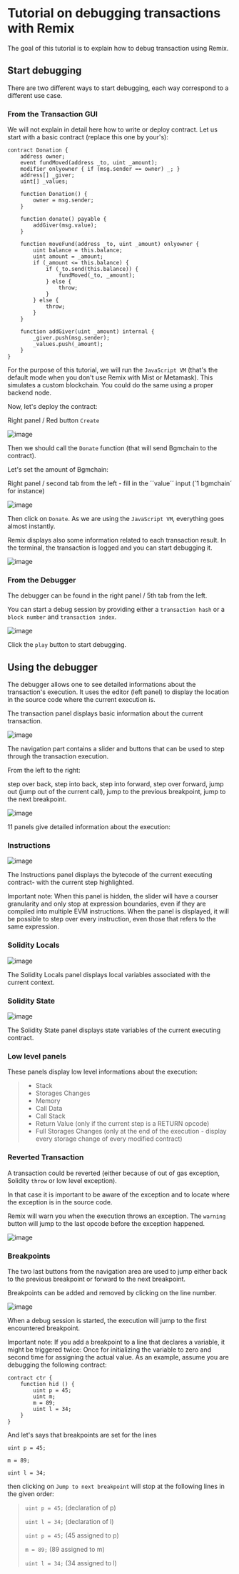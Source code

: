 Tutorial on debugging transactions with Remix
===============================================

The goal of this tutorial is to explain how to debug transaction using
Remix.

Start debugging
---------------

There are two different ways to start debugging, each way correspond to
a different use case.

### From the Transaction GUI

We will not explain in detail here how to write or deploy contract. Let
us start with a basic contract (replace this one by your's):

``` {.sourceCode .none}
contract Donation {
    address owner;
    event fundMoved(address _to, uint _amount);
    modifier onlyowner { if (msg.sender == owner) _; }
    address[] _giver;
    uint[] _values;

    function Donation() {
        owner = msg.sender;
    }

    function donate() payable {
        addGiver(msg.value);
    }

    function moveFund(address _to, uint _amount) onlyowner {
        uint balance = this.balance;
        uint amount = _amount;
        if (_amount <= this.balance) {
            if (_to.send(this.balance)) {
                fundMoved(_to, _amount);    
            } else {
                throw;
            }
        } else {
            throw;
        }
    }

    function addGiver(uint _amount) internal {
        _giver.push(msg.sender);
        _values.push(_amount);
    }
}
```

For the purpose of this tutorial, we will run the `JavaScript VM`
(that's the default mode when you don't use Remix with Mist or
Metamask). This simulates a custom blockchain. You could do the same
using a proper backend node.

Now, let's deploy the contract:

Right panel / Red button `Create`

![image](remix1.png)

Then we should call the `Donate` function (that will send Bgmchain to the
contract).

Let's set the amount of Bgmchain:

Right panel / second tab from the left - fill in the ´´value´´ input (´1
bgmchain´ for instance)

![image](remix_valueinput.png)

Then click on `Donate`. As we are using the `JavaScript VM`, everything
goes almost instantly.

Remix displays also some information related to each transaction result.
In the terminal, the transaction is logged and you can start debugging
it.

![image](remix_startdebugging.png)

### From the Debugger

The debugger can be found in the right panel / 5th tab from the left.

You can start a debug session by providing either a `transaction hash`
or a `block number` and `transaction index`.

![image](remix3.png)

Click the `play` button to start debugging.

Using the debugger
------------------

The debugger allows one to see detailed informations about the
transaction's execution. It uses the editor (left panel) to display the
location in the source code where the current execution is.

The transaction panel displays basic information about the current
transaction.

![image](remix_debugtransactioninfo.png)

The navigation part contains a slider and buttons that can be used to
step through the transaction execution.

From the left to the right:

step over back, step into back, step into forward, step over forward,
jump out (jump out of the current call), jump to the previous
breakpoint, jump to the next breakpoint.

![image](remix_navigation.png)

11 panels give detailed information about the execution:

### Instructions

![image](remix_debuginstructions.png)

The Instructions panel displays the bytecode of the current executing
contract- with the current step highlighted.

Important note: When this panel is hidden, the slider will have a
courser granularity and only stop at expression boundaries, even if they
are compiled into multiple EVM instructions. When the panel is
displayed, it will be possible to step over every instruction, even
those that refers to the same expression.

### Solidity Locals

![image](remix_soliditylocals.png)

The Solidity Locals panel displays local variables associated with the
current context.

### Solidity State

![image](remix_soliditystate.png)

The Solidity State panel displays state variables of the current
executing contract.

### Low level panels

These panels display low level informations about the execution:

> -   Stack
> -   Storages Changes
> -   Memory
> -   Call Data
> -   Call Stack
> -   Return Value (only if the current step is a RETURN opcode)
> -   Full Storages Changes (only at the end of the execution - display
>     every storage change of every modified contract)

### Reverted Transaction

A transaction could be reverted (either because of out of gas exception,
Solidity `throw` or low level exception).

In that case it is important to be aware of the exception and to locate
where the exception is in the source code.

Remix will warn you when the execution throws an exception. The
`warning` button will jump to the last opcode before the exception
happened.

![image](remix_executionexception.png)

### Breakpoints

The two last buttons from the navigation area are used to jump either
back to the previous breakpoint or forward to the next breakpoint.

Breakpoints can be added and removed by clicking on the line number.

![image](remix_breakpoint.png)

When a debug session is started, the execution will jump to the first
encountered breakpoint.

Important note: If you add a breakpoint to a line that declares a
variable, it might be triggered twice: Once for initializing the
variable to zero and second time for assigning the actual value. As an
example, assume you are debugging the following contract:

``` {.sourceCode .none}
contract ctr {
    function hid () {
        uint p = 45;
        uint m;
        m = 89;
        uint l = 34;
    }
}
```

And let's says that breakpoints are set for the lines

`uint p = 45;`

`m = 89;`

`uint l = 34;`

then clicking on `Jump to next breakpoint` will stop at the following
lines in the given order:

> `uint p = 45;` (declaration of p)
>
> `uint l = 34;` (declaration of l)
>
> `uint p = 45;` (45 assigned to p)
>
> `m = 89;` (89 assigned to m)
>
> `uint l = 34;` (34 assigned to l)

